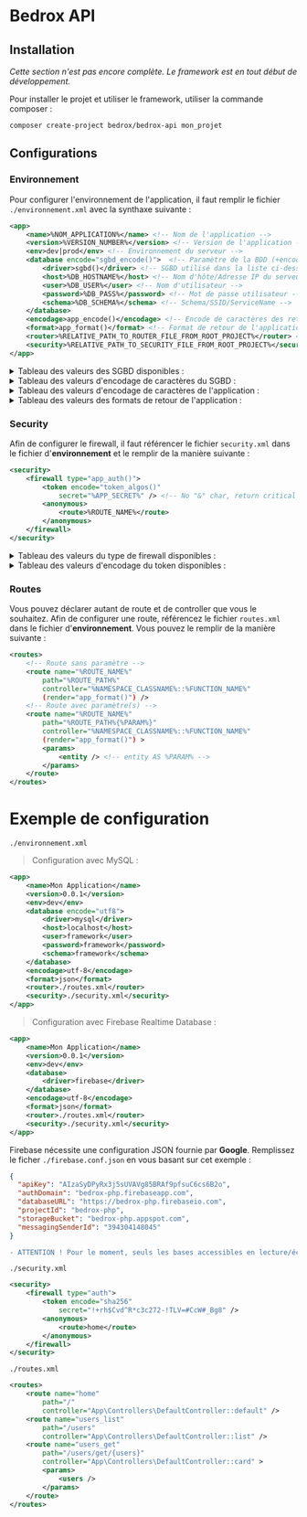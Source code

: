 # Bedrox API

## Installation

_Cette section n'est pas encore complète. Le framework est en tout début de développement._

Pour installer le projet et utiliser le framework, utiliser la commande composer :
```
composer create-project bedrox/bedrox-api mon_projet
```

## Configurations

### Environnement

Pour configurer l'environnement de l'application, il faut remplir le fichier `./environnement.xml` avec la synthaxe suivante :

```xml
<app>
    <name>%NOM_APPLICATION%</name> <!-- Nom de l'application -->
    <version>%VERSION_NUMBER%</version> <!-- Version de l'application -->
    <env>dev|prod</env> <!-- Environnement du serveur -->
    <database encode="sgbd_encode()">  <!-- Paramètre de la BDD (+encodage de caractères) -->
        <driver>sgbd()</driver> <!-- SGBD utilisé dans la liste ci-dessous -->
        <host>%DB_HOSTNAME%</host> <!-- Nom d'hôte/Adresse IP du serveur BDD -->
        <user>%DB_USER%</user> <!-- Nom d'utilisateur -->
        <password>%DB_PASS%</password> <!-- Mot de passe utilisateur -->
        <schema>%DB_SCHEMA%</schema> <!-- Schema/SSID/ServiceName -->
    </database>
    <encodage>app_encode()</encodage> <!-- Encode de caractères des retours de l'application -->
    <format>app_format()</format> <!-- Format de retour de l'application -->
    <router>%RELATIVE_PATH_TO_ROUTER_FILE_FROM_ROOT_PROJECT%</router> <!-- Chemin du fichier pour le Router -->
    <security>%RELATIVE_PATH_TO_SECURITY_FILE_FROM_ROOT_PROJECT%</security> <!-- Chemin du fichier pour la Sécurité -->
</app>
```

<details>
<summary>Tableau des valeurs des SGBD disponibles :</summary>

```php
sgbd() = array(
    [0] => 'mysql' // PDO MySQL
    [1] => 'firebase' // Firebase Realtime Database
);
```

</details>

<details>
<summary>Tableau des valeurs d'encodage de caractères du SGBD :</summary>

```php
sgbd_encode() = array(
    [0] => 'utf8'
);
```

</details>

<details>
<summary>Tableau des valeurs d'encodage de caractères de l'application :</summary>

```php
app_encode() = array(
    [0] => 'utf-8'
);
```

</details>

<details>
<summary>Tableau des valeurs des formats de retour de l'application :</summary>

```php
app_format() = array(
    [0] => 'json'
    [1] => 'xml'
);
```

</details>

### Security

Afin de configurer le firewall, il faut référencer le fichier `security.xml` dans le fichier d'__environnement__ et le remplir de la manière suivante :

```xml
<security>
    <firewall type="app_auth()">
        <token encode="token_algos()"
            secret="%APP_SECRET%" /> <!-- No "&" char, return critical error -->
        <anonymous>
            <route>%ROUTE_NAME%</route>
        </anonymous>
    </firewall>
</security>
```

<details>
<summary>Tableau des valeurs du type de firewall disponibles :</summary>

```php
app_auth() = array(
    [0] => 'auth'
    [1] => 'no-auth'
);
```

</details>

<details>
<summary>Tableau des valeurs d'encodage du token disponibles :</summary>

```php
// Basé sur la fonction PHP hash_algos()
token_algos() = array(
    [0] => 'md2'
    [1] => 'md4'
    [2] => 'md5'
    [3] => 'sha1'
    [4] => 'sha224'
    [5] => 'sha256'
    [6] => 'sha384'
    [7] => 'sha512/224'
    [8] => 'sha512/256'
    [9] => 'sha512'
    [10] => 'sha3-224'
    [11] => 'sha3-256'
    [12] => 'sha3-384'
    [13] => 'sha3-512'
    [14] => 'ripemd128'
    [15] => 'ripemd160'
    [16] => 'ripemd256'
    [17] => 'ripemd320'
    [18] => 'whirlpool'
    [19] => 'tiger128,3'
    [20] => 'tiger160,3'
    [21] => 'tiger192,3'
    [22] => 'tiger128,4'
    [23] => 'tiger160,4'
    [24] => 'tiger192,4'
    [25] => 'snefru'
    [26] => 'snefru256'
    [27] => 'gost'
    [28] => 'gost-crypto'
    [29] => 'adler32'
    [30] => 'crc32'
    [31] => 'crc32b'
    [32] => 'fnv132'
    [33] => 'fnv1a32'
    [34] => 'fnv164'
    [35] => 'fnv1a64'
    [36] => 'joaat'
    [37] => 'haval128,3'
    [38] => 'haval160,3'
    [39] => 'haval192,3'
    [40] => 'haval224,3'
    [41] => 'haval256,3'
    [42] => 'haval128,4'
    [43] => 'haval160,4'
    [44] => 'haval192,4'
    [45] => 'haval224,4'
    [46] => 'haval256,4'
    [47] => 'haval128,5'
    [48] => 'haval160,5'
    [49] => 'haval192,5'
    [50] => 'haval224,5'
    [51] => 'haval256,5'
);
```

</details>

### Routes

Vous pouvez déclarer autant de route et de controller que vous le souhaitez. Afin de configurer une route, référencez le fichier `routes.xml` dans le fichier d'__environnement__. Vous pouvez le remplir de la manière suivante :

```xml
<routes>
    <!-- Route sans paramètre -->
    <route name="%ROUTE_NAME%"
        path="%ROUTE_PATH%"
        controller="%NAMESPACE_CLASSNAME%::%FUNCTION_NAME%"
        (render="app_format()") />
    <!-- Route avec paramètre(s) -->
    <route name="%ROUTE_NAME%"
        path="%ROUTE_PATH%{%PARAM%}"
        controller="%NAMESPACE_CLASSNAME%::%FUNCTION_NAME%"
        (render="app_format()") >
        <params>
            <entity /> <!-- entity AS %PARAM% -->
        </params>
    </route>
</routes>
```

# Exemple de configuration

`./environnement.xml`

> Configuration avec MySQL :
```xml
<app>
    <name>Mon Application</name>
    <version>0.0.1</version>
    <env>dev</env>
    <database encode="utf8">
        <driver>mysql</driver>
        <host>localhost</host>
        <user>framework</user>
        <password>framework</password>
        <schema>framework</schema>
    </database>
    <encodage>utf-8</encodage>
    <format>json</format>
    <router>./routes.xml</router>
    <security>./security.xml</security>
</app>
```

> Configuration avec Firebase Realtime Database :
```xml
<app>
    <name>Mon Application</name>
    <version>0.0.1</version>
    <env>dev</env>
    <database>
        <driver>firebase</driver>
    </database>
    <encodage>utf-8</encodage>
    <format>json</format>
    <router>./routes.xml</router>
    <security>./security.xml</security>
</app>
```
Firebase nécessite une configuration JSON fournie par __Google__. Remplissez le ficher `./firebase.conf.json` en vous basant sur cet exemple :
```json
{
  "apiKey": "AIzaSyDPyRx3j5sUVAVg85BRAf9pfsuC6cs6B2o",
  "authDomain": "bedrox-php.firebaseapp.com",
  "databaseURL": "https://bedrox-php.firebaseio.com",
  "projectId": "bedrox-php",
  "storageBucket": "bedrox-php.appspot.com",
  "messagingSenderId": "394304148045"
}
```
```diff
- ATTENTION ! Pour le moment, seuls les bases accessibles en lecture/écriture public sur Firebase fonctionnent. L'authentification Firebase n'est pas encore supportée.
```

`./security.xml`
```xml
<security>
    <firewall type="auth">
        <token encode="sha256"
            secret="!+rh$Cvd^R*c3c272-!TLV=#CcW#_Bg8" />
        <anonymous>
            <route>home</route>
        </anonymous>
    </firewall>
</security>
```

`./routes.xml`
```xml
<routes>
    <route name="home"
        path="/"
        controller="App\Controllers\DefaultController::default" />
    <route name="users_list"
        path="/users"
        controller="App\Controllers\DefaultController::list" />
    <route name="users_get"
        path="/users/get/{users}"
        controller="App\Controllers\DefaultController::card" >
        <params>
            <users />
        </params>
    </route>
</routes>
```


